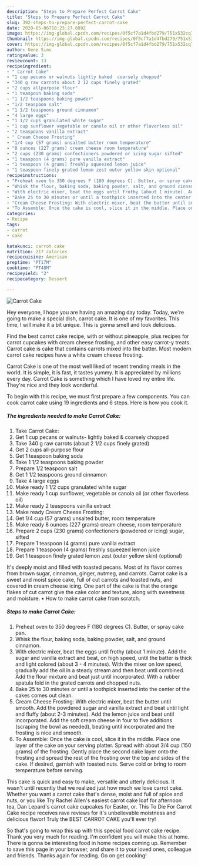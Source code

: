 ```yaml
---
description: "Steps to Prepare Perfect Carrot Cake"
title: "Steps to Prepare Perfect Carrot Cake"
slug: 392-steps-to-prepare-perfect-carrot-cake
date: 2020-05-06T18:23:27.689Z
image: https://img-global.cpcdn.com/recipes/0f5cf7a1d4fbd279/751x532cq70/carrot-cake-recipe-main-photo.jpg
thumbnail: https://img-global.cpcdn.com/recipes/0f5cf7a1d4fbd279/751x532cq70/carrot-cake-recipe-main-photo.jpg
cover: https://img-global.cpcdn.com/recipes/0f5cf7a1d4fbd279/751x532cq70/carrot-cake-recipe-main-photo.jpg
author: Gene Sims
ratingvalue: 3
reviewcount: 13
recipeingredient:
- " Carrot Cake"
- "1 cup pecans or walnuts lightly baked  coarsely chopped"
- "340 g raw carrots about 2 12 cups finely grated"
- "2 cups allpurpose flour"
- "1 teaspoon baking soda"
- "1 1/2 teaspoons baking powder"
- "1/2 teaspoon salt"
- "1 1/2 teaspoons ground cinnamon"
- "4 large eggs"
- "1 1/2 cups granulated white sugar"
- "1 cup sunflower vegetable or canola oil or other flavorless oil"
- "2 teaspoons vanilla extract"
- " Cream Cheese Frosting"
- "1/4 cup (57 grams) unsalted butter room temperature"
- "8 ounces (227 grams) cream cheese room temperature"
- "2 cups (230 grams) confectioners powdered or icing sugar sifted"
- "1 teaspoon (4 grams) pure vanilla extract"
- "1 teaspoon (4 grams) freshly squeezed lemon juice"
- "1 teaspoon finely grated lemon zest outer yellow skin optional"
recipeinstructions:
- "Preheat oven to 350 degrees F (180 degrees C). Butter, or spray cake pan."
- "Whisk the flour, baking soda, baking powder, salt, and ground cinnamon."
- "With electric mixer, beat the eggs until frothy (about 1 minute). Add the sugar and vanilla extract and beat, on high speed, until the batter is thick and light colored (about 3 - 4 minutes). With the mixer on low speed, gradually add the oil in a steady stream and then beat until combined. Add the flour mixture and beat just until incorporated. With a rubber spatula fold in the grated carrots and chopped nuts."
- "Bake 25 to 30 minutes or until a toothpick inserted into the center of the cakes comes out clean."
- "Cream Cheese Frosting: With electric mixer, beat the butter until smooth. Add the powdered sugar and vanilla extract and beat until light and fluffy (about 2-3 minutes). Add the lemon juice and beat until incorporated. Add the soft cream cheese in four to five additions (scraping the bowl as needed), beating until incorporated and the frosting is nice and smooth."
- "To Assemble: Once the cake is cool, slice it in the middle. Place one layer of the cake on your serving platter. Spread with about 3/4 cup (150 grams) of the frosting. Gently place the second cake layer onto the frosting and spread the rest of the frosting over the top and sides of the cake. If desired, garnish with toasted nuts. Serve cold or bring to room temperature before serving."
categories:
- Recipe
tags:
- carrot
- cake

katakunci: carrot cake 
nutrition: 217 calories
recipecuisine: American
preptime: "PT17M"
cooktime: "PT48M"
recipeyield: "2"
recipecategory: Dessert

---
```



![Carrot Cake](https://img-global.cpcdn.com/recipes/0f5cf7a1d4fbd279/751x532cq70/carrot-cake-recipe-main-photo.jpg)

Hey everyone, I hope you are having an amazing day today. Today, we're going to make a special dish, carrot cake. It is one of my favorites. This time, I will make it a bit unique. This is gonna smell and look delicious.

Find the best carrot cake recipe, with or without pineapple, plus recipes for carrot cupcakes with cream cheese frosting, and other easy carrot-y treats. Carrot cake is cake that contains carrots mixed into the batter. Most modern carrot cake recipes have a white cream cheese frosting.

Carrot Cake is one of the most well liked of recent trending meals in the world. It is simple, it is fast, it tastes yummy. It is appreciated by millions every day. Carrot Cake is something which I have loved my entire life. They're nice and they look wonderful.


To begin with this recipe, we must first prepare a few components. You can cook carrot cake using 19 ingredients and 6 steps. Here is how you cook it.

<!--inarticleads1-->

##### The ingredients needed to make Carrot Cake:

1. Take  Carrot Cake:
1. Get 1 cup pecans or walnuts- lightly baked &amp; coarsely chopped
1. Take 340 g raw carrots (about 2 1/2 cups finely grated)
1. Get 2 cups all-purpose flour
1. Get 1 teaspoon baking soda
1. Take 1 1/2 teaspoons baking powder
1. Prepare 1/2 teaspoon salt
1. Get 1 1/2 teaspoons ground cinnamon
1. Take 4 large eggs
1. Make ready 1 1/2 cups granulated white sugar
1. Make ready 1 cup sunflower, vegetable or canola oil (or other flavorless oil)
1. Make ready 2 teaspoons vanilla extract
1. Make ready  Cream Cheese Frosting:
1. Get 1/4 cup (57 grams) unsalted butter, room temperature
1. Make ready 8 ounces (227 grams) cream cheese, room temperature
1. Prepare 2 cups (230 grams) confectioners (powdered or icing) sugar, sifted
1. Prepare 1 teaspoon (4 grams) pure vanilla extract
1. Prepare 1 teaspoon (4 grams) freshly squeezed lemon juice
1. Get 1 teaspoon finely grated lemon zest (outer yellow skin) (optional)


It&#39;s deeply moist and filled with toasted pecans. Most of its flavor comes from brown sugar, cinnamon, ginger, nutmeg, and carrots. Carrot cake is a sweet and moist spice cake, full of cut carrots and toasted nuts, and covered in cream cheese icing. One part of the cake is that the orange flakes of cut carrot give the cake color and texture, along with sweetness and moisture. • How to make carrot cake from scratch. 

<!--inarticleads2-->

##### Steps to make Carrot Cake:

1. Preheat oven to 350 degrees F (180 degrees C). Butter, or spray cake pan.
1. Whisk the flour, baking soda, baking powder, salt, and ground cinnamon.
1. With electric mixer, beat the eggs until frothy (about 1 minute). Add the sugar and vanilla extract and beat, on high speed, until the batter is thick and light colored (about 3 - 4 minutes). With the mixer on low speed, gradually add the oil in a steady stream and then beat until combined. Add the flour mixture and beat just until incorporated. With a rubber spatula fold in the grated carrots and chopped nuts.
1. Bake 25 to 30 minutes or until a toothpick inserted into the center of the cakes comes out clean.
1. Cream Cheese Frosting: With electric mixer, beat the butter until smooth. Add the powdered sugar and vanilla extract and beat until light and fluffy (about 2-3 minutes). Add the lemon juice and beat until incorporated. Add the soft cream cheese in four to five additions (scraping the bowl as needed), beating until incorporated and the frosting is nice and smooth.
1. To Assemble: Once the cake is cool, slice it in the middle. Place one layer of the cake on your serving platter. Spread with about 3/4 cup (150 grams) of the frosting. Gently place the second cake layer onto the frosting and spread the rest of the frosting over the top and sides of the cake. If desired, garnish with toasted nuts. Serve cold or bring to room temperature before serving.


This cake is quick and easy to make, versatile and utterly delicious. It wasn&#39;t until recently that we realized just how much we love carrot cake. Whether you want a carrot cake that&#39;s dense, moist and full of spice and nuts, or you like Try Rachel Allen&#39;s easiest carrot cake loaf for afternoon tea, Dan Lepard&#39;s carrot cake cupcakes for Easter, or. This To Die For Carrot Cake recipe receives rave reviews for it&#39;s unbelievable moistness and delicious flavor! Truly the BEST CARROT CAKE you&#39;ll ever try! 

So that's going to wrap this up with this special food carrot cake recipe. Thank you very much for reading. I'm confident you will make this at home. There is gonna be interesting food in home recipes coming up. Remember to save this page in your browser, and share it to your loved ones, colleague and friends. Thanks again for reading. Go on get cooking!
